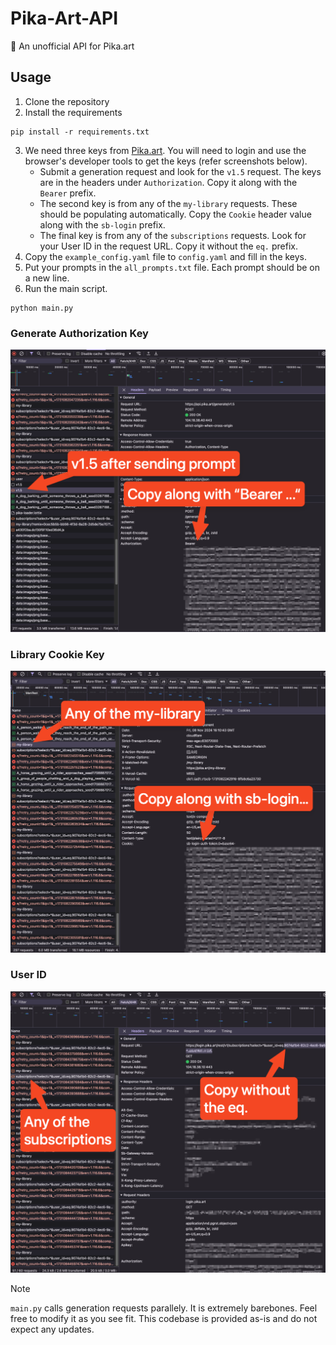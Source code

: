 # Pika-Art-API
🎨 An unofficial API for Pika.art

## Usage

1. Clone the repository
2. Install the requirements
```script
pip install -r requirements.txt
```
3. We need three keys from [Pika.art](https://pika.art). You will need to login and use the browser's developer tools to get the keys (refer screenshots below). 
   - Submit a generation request and look for the `v1.5` request. The keys are in the headers under `Authorization`. Copy it along with the `Bearer` prefix. 
   - The second key is from any of the `my-library` requests. These should be populating automatically. Copy the `Cookie` header value along with the `sb-login` prefix. 
   - The final key is from any of the `subscriptions` requests. Look for your User ID in the request URL. Copy it without the `eq.` prefix.
4. Copy the `example_config.yaml` file to `config.yaml` and fill in the keys.
5. Put your prompts in the `all_prompts.txt` file. Each prompt should be on a new line.
6. Run the main script.
```script
python main.py
```

### Generate Authorization Key
![Generate](./assets/generate.png)

### Library Cookie Key
![Jobs](./assets/jobs.png)

### User ID
![User ID](./assets/user_id.png)

> [!NOTE]  
> `main.py` calls generation requests parallely. It is extremely barebones. Feel free to modify it as you see fit. This codebase is provided as-is and do not expect any updates.
